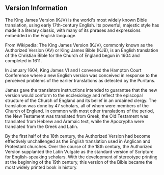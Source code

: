 ## Version Information

The King James Version (KJV) is the world's most widely known Bible translation, using early 17th-century English. Its powerful, majestic style has made it a literary classic, with many of its phrases and expressions embedded in the English language.

From Wikipedia: The King James Version (KJV), commonly known as the Authorized Version (AV) or King James Bible (KJB), is an English translation of the Christian Bible for the Church of England begun in 1604 and completed in 1611.

In January 1604, King James VI and I convened the Hampton Court Conference where a new English version was conceived in response to the perceived problems of the earlier translations as detected by the Puritans.

James gave the translators instructions intended to guarantee that the new version would conform to the ecclesiology and reflect the episcopal structure of the Church of England and its belief in an ordained clergy. The translation was done by 47 scholars, all of whom were members of the Church of England. In common with most other translations of the period, the New Testament was translated from Greek, the Old Testament was translated from Hebrew and Aramaic text, while the Apocrypha were translated from the Greek and Latin.

By the first half of the 18th century, the Authorized Version had become effectively unchallenged as the English translation used in Anglican and Protestant churches. Over the course of the 18th century, the Authorized Version supplanted the Latin Vulgate as the standard version of Scripture for English-speaking scholars. With the development of stereotype printing at the beginning of the 19th century, this version of the Bible became the most widely printed book in history.